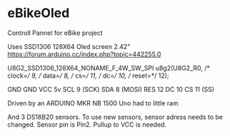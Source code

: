 # eBikeOled
Controll Pannel for eBike project

Uses SSD1306 128X64 Oled screen 2.42"
https://forum.arduino.cc/index.php?topic=442255.0

U8G2_SSD1306_128X64_NONAME_F_4W_SW_SPI u8g2(U8G2_R0, /* clock=*/ 9, /* data=*/ 8, /* cs=*/ 11, /* dc=*/ 10, /* reset=*/ 12);

GND      GND
VCC       5v
SCL       9 (SCK)
SDA       8 (MOSI)
RES        12
DC         10
CS         11 (SS)

Driven by an ARDUINO MKR NB 1500
Uno had to little ram

And 3 DS18B20 sensors. To use new sensors, sensor adress needs to be changed.
Sensor pin is Pin2. Pullup to VCC is needed.
